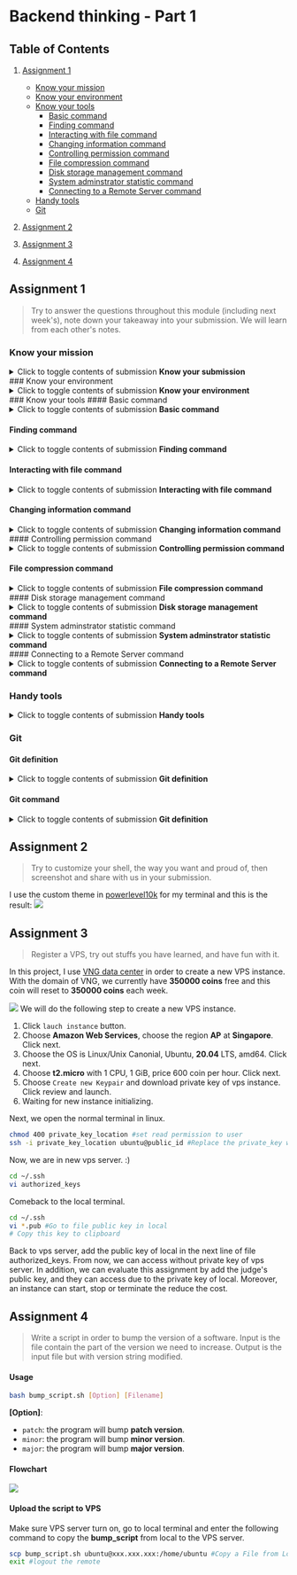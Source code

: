# Backend thinking - Part 1 
## Table of Contents
1. [Assignment 1](#assignment-1)
    - [Know your mission](#know-your-mission)
    - [Know your environment](#know-your-environment)
    - [Know your tools](#know-your-tools)
        - [Basic command](#basic-command)
        - [Finding command](#finding-command)
        - [Interacting with file command](#interacting-with-file-command)
        - [Changing information command](#changing-information-command)
        - [Controlling permission command](#controlling-permission-command)
        - [File compression command](#file-compression-command)
        - [Disk storage management command](#disk-storage-management-command)
        - [System adminstrator statistic command](#system-adminstrator-statistic-command)
        - [Connecting to a Remote Server command](#connecting-to-a-remote-server-command)
    - [Handy tools](#handy-tools)
    - [Git](#git)

2. [Assignment 2](#assignment-2)
3. [Assignment 3](#assignment-3)
4. [Assignment 4](#assignment-4)
## Assignment 1
> Try to answer the questions throughout this module (including next week's), note down your takeaway into your submission. We will learn from each other's notes.


### Know your mission
<details>
<summary>Click to toggle contents of submission <b>Know your submission</b></summary>


#### What is backend programming?
Coding behind the front-end, deal and solve the complex algorithm and operation behind such as interact with Database, concern about the performance, delay,... At all, Backend Programming makes the Front-end task more easier.
#### What are the differences backend and frontend programming?
Front end development is programming which focuses on the visual elements (UI) of a website or app that a user will interact with (the client side) and optimize the user expirence (UX). Meanwhile, back end development focuses on the side of a website users can't see (the server side).
#### What do you need to be a backend engineer?
A backend engineer is responsible for designing, building, and maintaining the server-side of web applications. So we need to know the basic things such as Coding (Object-oriented, Functional programming), Back-end programming language (PHP, Python, Java,..), write documentation, testing, problem-solving, design system and know about front-end.

#### Can we deliver our products without a backend?
Yes. But it just work on the small-scale project, handle with small transaction per second, task may load too slow and not restricted in some feature.

#### What is backendless? 
Backendless is an application development platform which has been designed to serve individual developers as well as software agencies. This can provide end to end solutions which are designed for mobile or web development. Some key feature that Backendless app support including Database (Sql, Nosql,...), Cloud Code, Caching, Geolocation, Codeless, Security, Real-time data,...
</details>
<!-- Know your environment -->
### Know your environment
<details>
<summary>Click to toggle contents of submission <b>Know your environment</b></summary>

#### Linux vs Unix? Is Linux a Unix?
Key difference between **Linux** and **Unix**:
+ About source code, **Linux** source code is avaiable to general *public* whereas **Unix** soruce code is *proprietary*.
+ About the first release, **Linux** is an operating system built by Linus Torvalds at the University of Helsinki in 1991 while **UNIX OS** was created in the late 1960s at AT&T Bell Labs. 
+ About the default shell, **Linux** shell is *BASH* while **UNIX** shell is *Bourne Shell*.
+ About the version, **Linux** have some crucial versions including Redhat, **Ubuntu**, OpenSuse,... while that of **Unix** are HP-UX, AIS, BSD,...
+ About the security, **Linux** threat detection and solution are very fast while **Unix** users require longer wait times to get the proper bug fixing patch.

Linux is a **clone** of Unix or we can say Linux is actually a UNIX variant based somewhat on Minix, which is a UNIX variant. So **Linux is a Unix**.
#### Is Ubuntu a Linux? How about CentOS? What are Linux distros?
As we mention before, `Ubuntu` is a Linux distribution based on **Debian** and composed mostly of free and open-source software. **So Ubuntu is a Linux**.

`CentOS`, from Community Enterprise Operating System also known as CentOS Linux is a **Linux distribution** that provides a free and open-source community-supported computing platform, functionally compatible with its upstream source and **Red Hat Enterprise Linux** (RHEL). So, CentOS is a version of Linux, **CentOS is a Linux**.

`Linux Distro` stands for **Linux distribution**. It is an OS made from a software collection that includes the **Linux Kernel** and often package management system. Due to Linux kernel is open-source, this allows developers can reuse and choose some feature and develop new Linux Distro. Thus, there are many Linux Distro created base on inheriting some other Linux Distro with new feature and new name. Linux users usually obtain their operating system by downloading one of the *Linux distributions*. Some popular Linux distro such as Red Hat Enterprise Linux (RHEL), CentOS, Debian, Ubuntu, Fedora, Arch,...

#### Is macOS a Linux distro?
No. `MacOS` is a somewhat distant derivative of BSD, a version of Unix developed at UC Berkeley. MacOS is officially still considered a version of Unix (unlike Linux, which is merely Unix-like), though home users rarely encounter it in that capacity. About **Linux**, it's not a OS at all, it's a **kernel** - the part of an OS that handles directly controlling the hardware in response to requests by the applications, or other parts of the OS. In conclusion, *MacOS* doesn't contain the *Linux kernel*, so **it isn't a Linux Distro**.

#### What is Linux file system? Everything is a file? What is file descriptor?
#### 1. Linux file system
A `Linux file system` is a structured collection of files on a disk drive or a partition. A partition is a segment of memory and contains some specific data. In our machine, there can be various partitions of the memory. Generally, every partition contains a file system.

The Linux file system contains the following sections:
+ The root directory (/)
+ A specific data storage format (EXT3, EXT4, BTRFS, XFS and so on)
+ A partition or logical volume having a particular file system.

About the functionality, `Linux file system`, is generally a built-in layer of a Linux operating system, used to handle the data management of the storage. It helps to arrange the file on the disk storage. It manages the file name, file size, creation date, and much more information about a file.

About the feature, `file system` creates a **tree structure**. All the files are arranged as a tree and its branches. The topmost directory called the root (/) directory. All other directories in Linux can be accessed from the root directory.
![](images/file_sys.png)  

About the type, initially, when we install the Linux OS, Linux offers many file systems such as **Ext, Ext2, Ext3, Ext4, JFS, ReiserFS, XFS, btrfs, and swap**.
![](images/type.png)  

#### 2. Everything is a file
<!-- "On a UNIX system, everything is a file; if something is not a file, it is a process." -->
**“In Linux, everything is a File”**
This statement is true because there are special files that are more than just files (named pipes and sockets, for instance), but to keep things simple, saying that everything is a file is an acceptable generalization. A Linux system, just like UNIX, makes no difference between a file and a directory, since a directory is just a file containing names of other files. Programs, services, texts, images, and so forth, are all files. Input and output devices, and generally all devices, are considered to be files, according to the system.
![](images/file.png)  

#### 3. File descriptor
In Unix and Unix-like computer operator system, a `File descriptors` (File handles) is a unique identifier for a file or other input/output resource such as pipe or netwoek socket. **File descriptors** typically have non-negative integer values (eg: 0,1, 345,...), with negative values being reserved to indicate "no value" or error conditions. File descriptor describes a resoruces data and how to access it.

When we open a file, OS will create a identifier for that file and store data in file. So if we open 100 files in OS, we have 100 identifier in **global file table**. This id is non-negeative integer called **File descriptor**.

Each unix process should have 3 standard POSIX file descriptors, corresponding to the three standard streams:
![](images/des.png)  

#### How does Linux file permission work?
**Ownership and Permissions**: To protect and secure files and directory in Linux we use permissions to control what a user can do with a file or directory. Linux uses **three** types of permissions:  `Read`(r), `Write`(w) and `Execute`(x)

**3 classes of user:** 
+ **User:** These type of file permission affect the owner of the file.
+ **Group:** These type of file permission affect the group which owns the file. Instead of the group permissions, the user permissions will apply if the owner user is in this group.
+ **Other:** These type of file permission affect all other users on the system.

Note: To view the permissions we use:  
```bash
ls -l
```
![](images/ls-l.png)  
The permission includes 10 fields:
+ The first one indicates a file if `-`, a directory if `d`, a link if `l`
+ 3 group of 3 symbols if the group of permission for 3 type of class: owner, group and other. With 3 symbols for 3 type of permission: read, write and execute.

Apart from it, we have some command to change the permission such as `chmod`, `chgrp`, `chown`,...
#### Blocking vs Non-blocking I/O?
Blocking and Non-blocking in programming describe a way how to run a program. With Blocking, this means second instruction should be run after the first instruction (run sequential). When the first complete then the second can run. The problems happend when the first operation needs to much time for processing maybe IO (Input/Output) or Network, this will be a obstacle called blocker for the next operator. Otherwise, in Non-block model, the late instruction can be run before the early instruction. This will not sequential and not synchronous and will not depend on the result of the earlier operator.

![](images/block.png)  
As we can see in the image above, dataSync2.get() and dataSync3.get() can run independently without any result from data1. In blocking model, we need to run sequentially instruction by instruction to the end and waste too much time and not optimize. In the non-blocking model, we can take full advantages about the independent data to make it Asynchronous.
#### Process vs Thread?
![](images/prothread.png)  
#### 1. Process
Processes are basically the programs that are dispatched from the ready state and are scheduled in the CPU for execution. PCB(Process Control Block) holds the concept of process. A process can create other processes which are known as Child Processes. The process takes more time to terminate and it is isolated means it does not share the memory with any other process. 
The process can have the following **states**: New, Ready, Running, Waiting, Terminated. 
![](images/process.png)  
#### 2. Thread
Thread is the segment of a process means a process can have multiple threads and these multiple threads are contained within a process. A thread has three **states**: Running, Ready, and Blocked. The thread takes *less time* to terminate as compared to the process but unlike the process, threads *do not isolate*. 
![](images/thread.png)  
#### Multi-threading
In computer architecture, `multithreading` is the ability of a central processing unit (CPU) (or a single core in a multi-core processor) to provide multiple threads of execution concurrently, supported by the operating system. This approach differs from multiprocessing. In a multithreaded application, the threads **share the resources** of a single or multiple cores, which include the computing units, the CPU caches, and the translation lookaside buffer (TLB).
![](images/multi.png)  
#### 1. Advantages
If a thread gets a lot of **cache misses**, the other threads can continue taking advantage of the unused computing resources, which may lead to faster overall execution, as these resources would have been idle if only a single thread were executed. Also, if a thread cannot use all the computing resources of the CPU (because instructions depend on each other's result), running another thread may prevent those resources from becoming idle.
#### 2. Disadvantages
Multiple threads can interfere with each other when sharing hardware resources such as caches or translation lookaside buffers (TLBs). As a result, execution times of a single thread are not improved and can be degraded, even when only one thread is executing, due to lower frequencies or additional pipeline stages that are necessary to accommodate thread-switching hardware.
#### Parallel vs Concurent vs Asynchronous
**Concurrency** is when the execution of multiple tasks is interleaved, instead of each task being executed sequentially one after another. This means in a interval, with a thread we can do multiple task by do task 1 a little bit then context switch to task 2 and do little bit and switch to task 1, so on. 
![](images/con_par.png)  
**Parallelism** is when these tasks are actually being executed in parallel in many core.
![](images/parallel.png)  
**Asynchronous** methods is used to present the impression of concurrent or parallel tasking but effectively an asynchronous method call is normally used for a process that needs to do work away from the current application and we don't want to wait and block our application awaiting the response.
![](images/as.png)
In the image above, we can see that, in Synchronous model, we need to resonpse the first request before receive new request. This is waste time and not optimal. While the Asynchronous model, can receive Request 1 and Request 2 after return the respones due to the independent of data between Resquest 2 and Respone 1. 
#### Race condition, deadlock
#### 1. Race condition
`Race Condition` occurs when two threads hold locks on different resources, each waiting indefinitely for the other to release its lock.
![](images/race.png)  
For example, the person A and B want to add 1\$ to the same account in the bank which is now have 17\$. To complete this task, at first, the person need to read the current value in the bank and increse it to 1 and write to current value. With this process, the expect value is 19\$ = 17\$ + 1\$ + 1\$. But now the person A and B do this task at the same time, B read the value that not update from A yet and B and A write on current value just 18\$. Then we lost 1\$ and this will extremely dangerous in the real-life cases.

#### 2. Deadlock
When two processes are waiting for each other directly or indirectly, it is called `deadlock`. This usually occurs when two processes are waiting for shared resources acquired by others. For example, If thread T1 acquired resource R1 and it also needs resource R2 for it to accomplish its task. But the resource R2 is acquired by thread T2 which is waiting for resource R1(which is acquired by T1).. Neither of them will be able to accomplish its task, as they keep waiting for the other resources they need.
![](images/dead.png)  
#### Context switching
In computing, a `context switch` is the process of storing the state of a process or thread, so that it can be restored and resume execution at a later point. This allows multiple processes to share a single central processing unit (CPU), and is an essential feature of a multitasking operating system.

There are three potential triggers for a context switch:
+ Multitasking
+ Interrupt handling
+ User and kernel mode switching

![](images/context.png)  


#### Memory layout: stack, heap
The **memory layout** of a process in Linux can be very complicated if we can present and describe everything in a nutshell like this:
![](images/memory.png)  
We just need fully concentrate to stack and heap segment
+ **stack segment** is the memory area which is used by the process to store the *local* variables of function and other information that is saved every time a function is called. This other information includes the return address ie the address from where the function was called, some information on the callers environment like its machine registers etc are stored on stack.
+ **Heap segment** is the one which is used for *dynamic* memory allocation. This segment is **not limited** to a single process, instead it is *shared* among all the processes running in the system. Any process could dynamically allocate memory from this segment.

**Note:** As the figure above, the stack grows *downwards* while the heap grows *upwards*.

#### The shell
Shell is an interactive user interface with an operating system and can be considered an outer layer of the operating system.
#### 1. Bash vs Zsh vs Terminal vs 
`Bash` is the abbreviation of the **Bourne-again shell**. In 1971, the UNIX operating system was released along with the *Thompson shell*. In 1979, the Thompson shell was modified and released as a *Bourne shell*. Brian Fox released Bash in 1989 for his project that provided improvements from its previous versions. Bash release enhanced its use as a scripting language. 

`Zsh` is called **Z Shell**, which is an extension of Bash that has many new features and themes. Zsh was released in 1990 by Paul Falstad. Zsh has similarities with Korn shell as well. Linux and Mac OS use Bash as their default shell. The default Zsh is different from Bash.

`Terminal` is a program that provides a graphical interface between the **shell** and the **user** (not processing the command like shell). It receives from the shell e.g. the characters "command not found" and figures out how to display them to you - with what font, where on the screen, in what colour, whether there should be a scrollbar. When you press some keys, it figures out whether to send them on to the shell as characters (e.g. **ls -l**), or to interpret them on its own.

#### 2. Login shell vs Interactive shell
`A login shell` is a shell where you login. We can recognize a login shell from a `ps -f` command if it exists.
![](images/login.png)  

`An interactive shell` is one which reads commands from and write result to it's standard-input and output. It is usually a terminal. We can go to this shell by enter `bash` command.
#### 3. Variables
The name of a `variable` can contain only letters (a to z or A to Z), numbers (0 to 9) or the underscore character (_). For example, aBc\_, 12aNc but ^!12 is not a variable's name since invalid characters. By convention, Unix shell variables will have their names in **`UPPERCASE`**.
**Some operations**
1. Defining variables
```bash
variable_name=variable_value
# Example:
NAME="Zara Ali"
# Set NAME assign the value "Zara Ali"
```
2. Accessing values
```bash
echo $variable_name # Add prefix its name with the dollar sign
# Example:
echo $NAME
# Print value "Zara Ali"
```
3. Read-only Variables
```bash
readonly variable_name
# Example
NAME="Zara Ali"
readonly NAME
NAME="Qadiri" # Cannot update b/c this variable is read only.
```

4. Unsetting Variables
```bash
unset variable_name
# Example:
echo $NAME # "Zara Ali"
unset NAME
echo $NAME # 
# Print nothing due to $NAME is unset now.
```
</details>
<!-- Know your tools -->
### Know your tools
#### Basic command
<details> 
<summary>Click to toggle contents of submission <b>Basic command</b></summary>

#### 1. echo
This command will display a line of text. 
**Syntax:**
```bash
echo [option] [string]
```
**Example:** 
```bash
echo "Hello Word" # Print Hello World
echo Hello World # Print Hello World
```
**Option**
1. `-e`: Enables the interpretation of backslash escapes (such as \b, \n,..)
```bash
echo "Hello \b Word \t 1234 \n Quach Minh Tuan" 
# Hello Word 	 1234 
#  Quach Minh Tuan
```
2. `echo *`: will print all files, same with `ls` command
3. `-n`: will print trailing newline
```bash
echo -n "Hello Word"  # Print Hello World without newline
```
#### 2. cat
`cat` is the acronym of **concatenate**. It will read data from the file and gives their content as output. It frequently uses for view file    
This command will display a line of text. 
**Syntax:**
```bash
cat [filename]
```
**Option:**
1. View multiple files 
```bash
cat [filename1] [filename2] # It will show the content of file1 and file2
```
2. View files preceding with line numbers
```bash
cat -n [filename]
# 1 This is QMT
# 2 Hello World
```
3. Create a file and edit in it
```bash
cat > newfile
```
4. Copy the contents of one file to another file.
```bash
cat [start-file] > [destination-file]
```
5. Append the contents of start-file to **the end** of destination-file
```bash
cat [start-file] >> [destination-file]
```
6. Suppress repeated empty lines
```bash
cat -s [filename]
# If the file is:
# asdfasdf





# asdf
# Output: 
# asdfasdf

# asdf
```
#### 3. ls
`ls` command uses for list the directory contents.
**Syntax**
```bash
ls [option] [file]
```
**Option**
1. List the hidden files with `ls -a` command.
2. List file in long format with `ls -l`
+ content permissions
+ number of links to the content
+ owner of the content
+ group owner of the content
+ size of the content in bytes
+ last modified date / time of the content
+ file or directory name

3. We can combine 2 options above by using `ls -la` command.
#### 4. cd 
Using `cd` command for changing the *current working directory* in linux or other Unix-like OS. 
**Syntax**
```bash
cd [Option] directory
```
**Example**
```bash
cd Hello World
# Go to the Hello World directory
```
#### 5. pwd
The command `pwd` (stand for **print working directory**) prints the *current working directory* path starting from root (/). This is useful when we get stuck in the Linux file system structure maze.
**Syntax**
```bash
pwd [Option]
```
**Example**
```bash
pwd
# Print /home/lap15383
# The current working directory is /home/lap15383
```
</details>

#### Finding command
<details>
<summary>Click to toggle contents of submission <b>Finding command</b></summary>



#### 1. which
`which` command can find the full path of the **command**, executables.
**Syntax**
```bash
which [option] [command1] [command2] [...]
```
**Example**
```bash
which python abc java
# /home/lap15383/anaconda3/bin/python
# abc not found
# /usr/bin/java
# Explain: the python and java command full link path is existed and is shown on the terminal while abc command is not found
```
**Option**
Option `-a` can print all matching pathnames of each argument.
```bash
which -a touch
# /usr/bin/touch
# /bin/touch
# Explain: this will show 2 full path of touch command. This case happens when 2 versions of the same command installed in different locations or totally different commands using the same name.
```
#### 2. whereis
`whereis` command uses for searching the *binary, source and manual files* for the command specified as an argument. By default, it searches for the command's files in the *hard-coded paths* and directories listed in the *environment variables*. 
**Syntax**
```bash
whereis [option] [filename1] [filename2] [...]
```
**Example**
```bash
whereis bash
# bash: /usr/bin/bash /etc/bash.bashrc /usr/share/man/man1/bash.1.gz
# Explain: 'bash' is the command for which you want to get information, '/bin/bash' and '/etc/bash.bashrc' is the path to the binary file, there is no source file, and '/usr/share/man/man1/bash.1.gz' is the man page. To be more clearly, let's go the option.
```
**Option**
Option `-b`, `-s`, `-m` corresponding search only for the *binary, source and manual files* for the command specified as an argument.
```bash
whereis -b bash
# bash: /usr/bin/bash /etc/bash.bashrc
whereis -s bash
# bash: 
whereis -m bash
# bash: /usr/share/man/man1/bash.1.gz
```
#### 3. locate
The `locate` command finds files in Linux using the file name. `locate` is used for obtaining instantaneous results, and it is an essential utility when speed is a priority. But this command is not already installed in Ubuntu so we need to install manually.
**Installation**
```bash
sudo apt update
sudo apt install mlocate
```
**Syntax**
```bash
locate [options] [pattern]
```
**Example**
```bash
locate bump_script.sh
# /home/lap15383/Backend_1/bump_script.sh
# All locations that filename is 'bump_script.sh' include /home/lap15383/Backend_1/bump_script.sh.
```
#### 4. find
`find` command in UNIX use for finding file and directories and perrform subsequent operations on them.
**Syntax**
```bash
find [options] [path...] [expression]
```
+ The `options` attribute controls the treatment of the symbolic links, debugging options, and optimization method.
+ The `path..`. attribute defines the starting directory or directories where find will search the files.
+ The `expression` attribute is made up of options, search patterns, and actions separated by operators.

**Examples**
1. Find file by names
```bash
find . -name bump_script.sh
# Search for files by name in current working directory
```
2. Find file by extension
```bash
find . -name *.md
# Search for files by extension (ending regex '.md') in current working directory
```
</details>

#### Interacting with file command
<details> 
<summary>Click to toggle contents of submission <b>Interacting with file command</b></summary>

<!-- Interact with file: Create + Move + Copy -->
#### 1. mkdir
`mkdir` command in Linux/Unix allows users to create new directory. It stands for *make directory*
**Syntax**
```bash
mkdir [option] dir_name
```
**Options**
1. Create multiple directories at the same time.
```bash
mkdir {dir1,dir2,dir3} #No space inside the curly brackets
```
2. Make parent directories by using options `-p`. Sometimes, we want to create a structure with multiple *subdirectories* such as we not only want to create a folder name *a*, but also a structure, *a/b/c*
```bash
mkdir -p a/b/c
```
We can check it by using `tree` command.
3. Set permission when making a directory. By default, mkdir just give *rwx* permissions for the current user only for reading, writing, executing. Now we can control it by using `-m` options adding with permissions we want.
```bash
mkdir -m777 abc
# All users (current user, group users, other users) can access with read, write, execute permissions.
```
#### 2. cp
`cp` stands for *copy*. This command is used to copy files or group of file or directory. `cp` command require at least 2 filenames in its arguments.
**Syntax**
1. Copy two file names
If the command contains two file names, then it copy the contents of *1st file* to the *2nd file*. If the *2nd file* doesn’t exist, then first it *creates* one and content is *copied* to it. But if it existed then it is simply *overwritten* without any warning.
```bash
cp src_file dest_file
```
2. Copy multiple files into a directory
This command copies each source file to the destination directory with the same name, created if not existed but if already existed then it will be overwritten.
```bash
cp src_file1 src_file2 src_file3 Dest_directory
# The result after this command, we will create a new Dest_dir if not exist and copy or create new file or overwrite src_file1, src_file2, src_file3 in Dest_dir.
```
3. Copy directory to directory using options `-R`
```bash
cp -R Src_directory Dest_directory
```
#### 3. mv
`mv` stands for *move*. `mv` command is used to move one or more files or directories from one place to another in a file system.
**Syntax**
```bash
mv [option] source destination
```
If the destination file doesn’t exist, it will be created. In the above command mv simply replaces the source filename in the directory with the destination filename(new name). If the destination file exist, then it will be overwrite and the source file will be deleted. By default, mv doesn’t prompt for overwriting the existing file.
**Example**
```bash
cat a.txt
# India

cat b.txt
# geeksforgeeks

mv a.txt b.txt

cat b.txt
# India

# Explain: Now the file a.txt will lost and replace by b.txt. But b.txt is already existed so it overwrites.
```
#### 4. touch
The `touch` command is a standard command used in UNIX/Linux operating system which is used to create, change and modify timestamps of a file. It similars to `cat` command but it will create file with content while `touch` command create file without any content (empty)
**Syntax**
```bash
touch filename1 filename2 filename3 ...
# Result: Create empty file with filename: filename1, filename2, filename3.
```
**Options**
`-a` is used to change or update the last access or modification times of a file.
```bash
touch -a filename
```
#### 5. rm
`rm` stands for remove here. `rm` command is used to remove objects such as files, directories, symbolic links and so on from the file system. *By default, it does not remove directories.*
**Syntax**
```bash
rm [OPTION] FILE
```
**Options**
1. `-r` (Recursion Deletion) is used to delete directory. It performs a tree-walk and will delete all the files and sub-directories recursively of the parent directory.
```bash
rm -r DIR_NAME
```
2. `-f` (Force Deletion): rm prompts for confirmation removal if a file is write protected.
```bash
rm -f FILE
```


<!-- Create SymLinks  -->
#### 6. ln
`ln` is a command-line utility for creating links between files. By default, the ln command creates hard links. To create a symbolic link, use the -s (--symbolic) option.
```bash
ln -s [OPTIONS] FILE LINK
```
+ If both the *FILE* and *LINK* are given, `ln` will create a link from the file specified as the first argument (FILE) to the file specified as the second argument (LINK).
+ If only **one** file is given as an argument or the second argument is a dot (.), ln will create a link to that file in the **current working directory** . The name of the symlink will be the same as the name of the file it points to.
**Usage**
1. Creating Symlink To a File
```bash
ln -s source_file symbolic_link
# Example
ln -s my_file.txt my_link.txt
# Create a link my_link.txt points to my_file.txt
```
To verify that the symlink was successfully created, use the `ls -l` command:
```bash
ls -l my_link.txt
```
2. Creating Symlinks To a Directory
```bash
ln -s source_dir symbolic_dir
# Example
ln -s dir_a dir_b
# Create a link dir_b points to dir_a
```
3. Overwriting Symlinks by using `-f` (--force) option.
```bash
ln -sf my_file.txt my_link.txt
```
4. Remove a symlink
```bash
unlink symlink_to_remove
```
</details>

<!-- Changing information command    -->
#### Changing information command
<details> 
<summary>Click to toggle contents of submission <b>Changing information command</b></summary>

#### 1. chsh
`chsh` command in Linux is used to change the user’s login shell(currently login shell). The superuser can change the login shell for the existing accounts. 
**Syntax**
```bash
chsh [OPTIONS] [LOGIN]
```
**Usage**
1. Show the list of all shell
All the shell is presented in the /etc/shells file.
```bash
cat /etc/shells
```
![](images/shells.png)  
2. Show current SHELL name
```bash
echo $SHELL
```
![](images/curr_shell.png)  
3. New login shell for the user account
```bash
chsh -s [SHELL_NAME]
```
#### 2. chfn
`chfn` command in Linux allows you to change a user’s name and other details easily. `chfn` stands for **Change finger**.
**Syntax**
```bash
chfn [option] [login]
```
*Note:* Use `sudo` for adminstrator permission
**Options**
1. By default, we use `chfn` without any option, the system will ask from the user itself to change some basic attributes.
![](images/chfn.png)  
2. `-f` (fullname): For changing fullname on the account
```bash
sudo chfn -f [Name] [Login_name]
```
3. `-w` (work_phone): For changing the work phone number
```bash
sudo chfn -w [Phone]
```
4. `-r` (room_no): For changing the room number on the account
```bash
sudo chfn -r [Room_no]
```
5. `-h` (home_ph): change the home phone number on the account
```bash
sudo chfn -h [Phone]
```
</details>
<!-- Control Permission -->
#### Controlling permission command
<details> 
<summary>Click to toggle contents of submission <b>Controlling permission command</b></summary>

#### 3. chmod
In Unix-like operating systems, the `chmod` command is used to change the access mode of a file.

**Ownership and Permissions**: To protect and secure files and directory in Linux we use permissions to control what a user can do with a file or directory. Linux uses **three** types of permissions:  `Read`, `Write` and `Execute`

**3 classes of user:** 
+ **User:** These type of file permission affect the owner of the file.
+ **Group:** These type of file permission affect the group which owns the file. Instead of the group permissions, the user permissions will apply if the owner user is in this group.
+ **Other:** These type of file permission affect all other users on the system.

Note: To view the permissions we use:  
```bash
ls -l
```
![](images/ls-l.png)  
The permission includes 10 fields:
+ The first one indicates a file if `-`, a directory if `d`, a link if `l`
+ 3 group of 3 symbols if the group of permission for 3 type of class: owner, group and other. With 3 symbols for 3 type of permission: read, write and execute.
**Syntax**
```bash
chmod [reference][operator][mode] file... 
```
We have some references for classes whom to give permission:
+ `u`: owner
+ `g`: group
+ `o`: other
+ `a`: all
Now, we have some operators is used to specify how the modes of a file should be adjusted.
+ `+`: Add specified modes to specified classes
+ `-`: Remove specified modes to specified classes
+ `=`: The exact modes for specified classes 
**Note:** Don't put the blank space(s) around operator.
Finally, there are 3 specified modes including:
+ `r`: Permission to read the file
+ `w`: Permission to write (delete) the file
+ `x`: Permission to execute (search) the file   
**Example**
1. Owner Permission
```bash
chmod u=r assgn1_client.c
# Grant for owner only permission to read. So we cannot write or execute it.
```
2. Group permission
```bash
chmod g+w filename
# Add permission write for group onto this file
chmod g-wr filename
# Remove permission (write and read) for group onto this file
```
3. All permission
```bash
chmod ugo+rwx foldername 
# Grant read, write, and execute to everyone.
```

**Change Permission in Numeric**
We can convert 9 field of 3 permissions for 3 classes into numeric. It will becomes 3 numbers (0-7) means 3-bit. The first bits for read permission, second for write permission, third for execute permission. And 3 number corressponding for owner, group and other.
```bash
chmod 777 foldername
# 777 = (1-1-1)(1-1-1)(1-1-1) will give read, write, and execute permissions for everyone.
chmod 327 foldername 
# 327 = (0-1-1)(0-1-0)(1-1-1) will give write and execute (3) permission for the user, w (2) for the group, and read, write, and execute for the users.
```
#### 4. chown
You can set the owner by using “chown” command.
**Syntax**
```bash
chown [OPTION]… [OWNER][:[GROUP]] FILE…
```
**Usage**
1. Change owner of a file
```bash
chown owner_name file_name
# Example
chown master file1.txt
# If master is another user in the system, change owner of file1.txt to master.
```
Moreover, if we are user named *user1* and you want to change ownership to *root* (where your current directory is user1). use `sudo` before syntax.  
```bash
sudo chown root file1.txt
```
2. `-c` option for reporting when a file change is made. `-v` for verbose information for every file processed.

3. Change group ownership
```bash
chown :group1 file1.txt
# Change group ownership of file1.txt to group1
```

4. Change owner as well as group ownership 
```bash
chown master:group1 file1.txt
# Change owner to master and group ownership to group1
```
#### 5. chgrp
All files in Linux belong to an owner and a group. `chgrp` command in Linux is used to change the **group ownership** of a file or directory.
At first, we need to have *administrator permission* to add or delete groups. We can Login as root for this purpose or using `sudo`. In order to add a new group we can use this command:
```bash
sudo addgroup [group_name]
```
**Usage**
1. Change group ownership of a file
```bash
sudo chgrp [file_name] [group_name]
```
2. Change group ownership of a folder
```bash
sudo chgrp [folder_name] [group_name]
```
3. Change group ownership of a folder and all its contents.
```bash
sudo chgrp -R [folder_name] [group_name]
```
</details>

#### File compression command
<details> 
<summary>Click to toggle contents of submission <b>File compression command</b></summary>
<!-- File compression -->

#### 1. tar
The `tar` command is used to compress a group of files into an archive. The command is also used to extract, maintain, or modify tar archives.
**Syntax**
```bash
tar [options] [archive-file] [file or directory to be archived]
```
**Options**
1. Extract an archive
```bash
tar xfv archive.tar
# Extract archive.tar to get whole file that stored. x = extract, f = file, v = verbose
```

2. Create a archive with files and folders
```bash
# Syntax
tar cvf ar.tar file1 file2 ...
```
```bash
tar cvf file.tar *.cpp
# Create a tar file called file.tar which is the Archive of all .cpp file in current directory.
```

3. Show all file of an archive
```bash
tar tvf archive.tar
# show all the file inside archive.tar
```

4. Compression and extraction with **gzip file** by using `-z` option.
```bash
tar cvzf file.tar.gz *.c  
# Compress all file .c into gzip
tar xvzf file.tar.gz
# Extract gzip file
```

#### 2. gzip
`gzip` command compresses files. Each single file is compressed into a single file. If given a file as an argument, gzip compresses the file, adds a **“.gz” suffix**, and *deletes* the original file. With *no arguments*, gzip compresses the standard input and writes the compressed file to standard output.
**Syntax**
```bash
gzip [Options] [filenames]
```
**Example**
```bash
gzip a.txt gzip [Options] [filenames]
# Create compressed file of a.txt, called a.txt.gz and delete original file a.txt 
```
**Options**
1. `-f` option is used to force the operation occurs. Some cases will not working when exist the file.gz that we want to compress.
```bash
gzip -f file.txt
# If file.txt.gz have already existed, the normal command cannot run but with -f option can force this operation.
```
2. `-r` option can compress every file in a folder and its subfolders. This option doesn’t create one file called foldername.gz. Instead, it traverses the directory structure and compresses each file in that folder structure.
```bash
gzip -r folder
# Result: inside the folder and subfolder, each file in it convert into gzip compression.
```
</details>
#### Disk storage management command
<details> 
<summary>Click to toggle contents of submission <b>Disk storage management command</b></summary>

<!-- Disk storage management -->
#### 1. df 
The `df` command (short for disk free), is used to display information related to **file systems** about total space and available space.
![](images/df.png)  
**Syntax**
```bash
df [option] [file]...
```
**Example**
```bash
df
# If no file name is given, it displays the space available on all currently mounted file systems.
```
**Option**
1. `-a` option: Display all the file system
2. `-h` option: Display size in power of 1024
3. `--total` option: Display complete grand total
#### 2. du 
The `du` command (short for disk usage) is used to estimate file space usage. The `du` command can be used to track the files and directories which are consuming excessive amount of space on hard disk drive.
**Syntax**
```bash
du [option] [file]
```
**Example**
```bash
du .
# Track the amount of space consuming in current woking directory 
```
![](images/du.png) 
**Options**
1. `-h` option: Print **sizes** in human readable format (K, M, G)
2. `-c` option: Print total size
3. `-a` option: Print all files including directories.

</details>
<!-- System Adminstrator Statistic -->
#### System adminstrator statistic command
<details> 
<summary>Click to toggle contents of submission <b>System adminstrator statistic command</b></summary>

#### 3. htop 
htop is a system monitoring utility that runs on the terminal. It is similar to another commonly used utility called top. But htop is much easier to use. htop program’s user interface is ncurses based and the information representation is really clean and nice
**Installation**
```bash
sudo apt update
sudo apt upgrade
sudo apt install htop
```
**Syntax**
```bash
htop [options]
```
![](images/htop.png)  
As we can see some basic information in beautiful UI monitor. For example, how much main memory or RAM is available and how much is used,  uptime of our computer, how much of the CPU is used and some button for searching, quiting,...
#### 4. netstat
`Netstat` is a command-line tool used by *system administrators* to evaluate *network configuration* and activity. The term Netstat is results from **network** and **statistics**. It shows *open ports* on the host device and their corresponding addresses, the routing table, and masquerade connections.
**Installation**
```bash
sudo apt update
sudo apt upgrade
sudo apt install net-tools
```
**Syntax**
```bash
netstat [options]
```
**Options**
1. Listing all the LISTENING PORT of TCP and UDP connections using `-a` option.
2. `-at` option: Listing only TCP port connections.
3. `-au` option: Listing only UDP port connections.
4. `-l` option: Listing all active listening ports connections.
5. `-lt`, `-lu` options corresponding listing all active listening TCP and UDP port.
#### 5. lsof
`lsof` command stands for List Of Open File. This command provides a list of files that are opened. Basically, it gives the information to find out the files which are opened by which process. With one go it lists out all open files in output console. It cannot only list common regular files but it can list a directory, a block special file, a shared library, a character special file, a regular pipe, a named pipe, an internet socket, a UNIX domain socket, and many others. it can be combined with grep command can be used to do advanced searching and listing. 
**Syntax**
```bash
lsof [options] [username]
# List all the files that ore opened by any process in the system
```
</details>
<!-- System Adminstrator Statistic -->
#### Connecting to a Remote Server command
<details> 
<summary>Click to toggle contents of submission <b>Connecting to a Remote Server command</b></summary>
<!-- Connect to a Remote Server -->

#### 6. ssh
The `ssh` command provides a secure encrypted connection between two hosts over an insecure network. This connection can also be used for terminal access, file transfers, and for tunneling other applications.
**Usage**
1. Connect to remote server from Linux client
```bash
ssh sample.ssh.com
```
We can use `-i` option if we need to access the server with private key.
```bash
ssh -i [location_of_private_key] sample.ssh.com
```
2. Execute remote commands on the server
```bash
ssh hostname command
# ssh sample.ssh.com  ls /tmp/doc
# Run command `ls /tmp/doc` on `sample.ssh.com` server 
```
3. Specify a different user name
It is also possible to use a different username at the remote machine by entering the command as:
```bash
ssh alternative-username@sample.ssh.com
# or
ssh -l alternative-username sample.ssh.com
```
#### 7. scp
`SCP` (Secure Copy Protocol) is a network protocol used to securely copy files/folders between Linux (Unix) systems on a network. To transmit, use the **scp command** line utility, a safer variant of the cp (copy) command.
**Syntax**
```bash
scp [option] [user_name@source_host:path/to/source/file] [user_name@target_host:target/path] 
```
If Path in local just write the location as normal. If path in remote server, we need to write with format [username]@[Ip_address]:[server_path]
**Examples**
1. Copy a file from local to remote
```bash
scp Desktop/sample_example.txt root@136.183.142.28:/home/remote_dir
# Copy the file at location 'Desktop/sample_example.txt' in local to remote server with username 'root', IP address '136.183.142.28' and location '/home/remote_dir'
```
We can do the same with copy file from remote to remote, remote to local
2. Copy **multiple** files from local to remote
```bash
scp Desktop/example1.txt Desktop/example2.txt Desktop/example3.txt root@136.183.142.28:/home/remote_dir
```
3. Copy a Folder from Local Host to Remote Server Recursively
```bash
scp -r example root@147.182.143.27:/home/remote_dir
# Copy folder example to location in remote server
```
4. Copy a File with SCP Using a **Specific Port**
At default, SCP uses port **22**. However, if a remote system is configured to listen to SSH requests on a different port, use the `–P` option to specify the port.
```bash
scp -P 2222  Desktop/sample_example.txt root@147.182.143.27:/home/remote_dir
# Copy file using port 2222
```
</details>

### Handy tools
<details> 
<summary>Click to toggle contents of submission <b>Handy tools</b></summary>

#### 1. man
`man` command is used to display the user manual of any command that we can run on the terminal. It provides the detailed views about **NAME, SYNOPSIS,DESCRIPTION, OPTIONS, EXIT STATUS, RETURN VALUES, ERRORS, FILES, VERSIONS, EXAMPLES, AUTHORS and SEE ALSO.**
**Syntax**
```bash
man [options] [command_name]
```
**Example**
```bash
man ls
# Print the information about ls command.
```
![](images/man.png)  
#### 2. awk
`awk` is a scripting language used for manipulating data and generating reports. The awk command programming language requires no compiling and allows the user to use variables, numeric functions, string functions, and logical operators. Awk is abbreviated from the names of the developers – Aho, Weinberger, and Kernighan. **awk command** can define text patterns that are to be searched for in each line of a document and the action that is to be taken when a match is found within a line. Thus, Awk is mostly used for **pattern scanning and processing**.
**Syntax**
```bash
awk [options] '/pattern/ {action}' input-file > output-file
```
**Usage**
1. Print whole code of file (Default behavior)
```bash
awk '{print}' bump_script.sh
# Same as: cat bump_script.sh
```
2. Print the lines which match the given pattern. 
```bash
awk '/if/ {print}' bump_script.sh
# Print lines that contains 'if' pattern
```
3. Splitting a Line Into Fields
For each line, the **awk command** splits the record delimited by whitespace character by default and stores it in the \$n variables. If the line has 4 words, it will be stored in \$1, \$2, \$3 and \$4 respectively. Also, \$0 represents the whole line.  
```bash
awk '{print $1,$4}' employee.txt
# Print the first and forth words in a line. 
```
4. Display Line number
```bash
awk '{print NR,$0}' employee.txt 
# NR count from 1 the index of line
```

#### 3. grep
The `grep` filter searches a file for a particular pattern of characters, and displays all lines that contain that pattern. The pattern that is searched in the file is referred to as the regular expression.
**Syntax**
```bash
grep [options] pattern [files]
```
**Usage**
1. Case insensitive search 
```bash
grep -i "UNix" abc.txt
# It will find all line match pattern such as 'Unix', 'unix', 'uNIx'
```
2. Count number of match
```bash
grep -c 'unix' abc.txt
```
3. Display file name matches the pattern
```bash
grep -l "unix" *
# or
grep -l 'unix' f1.txt f2.txt ...
```
4. Display only the matched pattern
```bash
grep -o "unix" a.txt
# Use for find all patterns similar with the given reg-ex.
grep -o -E "[0-9]*" a.txt
```

#### 4. man
`man` command in UNIX stands for stream editor and it can perform lots of functions on file like searching, find and replace, insertion or deletion

**Syntax**
```bash
sed OPTIONS... [SCRIPT] [INPUTFILE...] 
```
**Usage**
1. Substitude string
`s`: specifies the substitution operation, `/` are delimeters.
```bash
sed 's/[pattern]/[replacce]/x' [file_name]
# Example
sed 's/unix/linux/' a.txt
# Replace unix into linux in each line. By default, the sed command replaces the first occurrence of the pattern in each line.
sed 's/unix/linux/3' a.txt
# Replace the third occurrence pattern
sed 's/unix/linux/g' a.txt
# Replace all the occurrences
sed 's/unix/linux/3g' a.txt
# Replace third pattern to the end.
```

<!-- Regex -->
#### 5. Regex
`Regular expression` is also called **regex** or **regexp**. It is a very powerful tool in Linux. Regular expression is a pattern for a matching string that follows some pattern. Regex can be used in a variety programs such as grep, sed, bash, vi,... There are some rules about Regex:
+ `.`: replaces any char. E.g: 'a.b' matches with 'axb', 'acb',..
+ `\`: special char. E.g: 'a\(b' matches with 'a(b'
+ `-`: range number or letter. E.g: '[0-9]' matches '1', '5',...
+ `*`: matches zero or more times the preceding character. E.g: '[0-9]*' match '', '1', '1234',...
</details>

### Git
#### Git definition
<details> 
<summary>Click to toggle contents of submission <b>Git definition</b></summary>

#### 1. Change
`Change` is just an adjustment, more update or promote the code, upgrade the status of repository. To capture this snapshot of a state current git, we need to use `git commit`.
#### 2. Commit
`Commits` are the core building block units of a Git project timeline. Commits can be thought of as snapshots or milestones along the timeline of a Git project. Commits are created with the git commit command to capture the state of a project at that point in time.
#### 3. Stage
`Staging` is a step before the commit process in git. That is, a commit in git is performed in two steps: staging and actual commit. As long as a changeset is in the **staging area**, git allows you to edit it as you like (replace staged files with other versions of staged files, remove changes from staging, etc.).
#### 4. Branch 
A `branch` in Git is simply a lightweight movable pointer to one of these commits. The default branch name in Git is master. As you start making commits, you’re given a master branch that points to the last commit you made. Every time you commit, the master branch pointer moves forward automatically. This is the first principle for many feature in git such as create new branch or merge branches.
![](images/branch.png)  
#### 5. Tag
Git has the ability to `tag` specific points in a repository’s history as being important. Typically, people use this functionality to mark release points (v1.0, v2.0 and so on).
Git supports 2 types of tags: **lightweight** and **annotated**.
+ A **lightweight tag** is very much like a branch but doesn’t change after a commit —  it’s just a pointer to a specific commit (fixed).
+ Annotated tags, however, are stored as **full objects** in the Git database. They’re checksummed; contain the tagger name, email, and date; have a tagging message; and can be signed and verified with GNU Privacy Guard (GPG). 

In conclusion, it’s generally recommended that we create **annotated tags** for storing this information while if we want a temporary tag or for some reason don’t want to keep the other information, **lightweight tags** are available too. 
#### 6. Repository
**`Repositories`** in GIT contain a collection of files of various different versions of a Project. These files are imported from the repository into the local server of the user for further updations and modifications in the content of the file. A VCS or the Version Control System is used to create these versions and store them in a specific place termed as a repository. The process of copying the content from an existing Git Repository with the help of various Git Tools is termed as **cloning**. Once the cloning process is done, the user gets the complete repository on his local machine. Git by default assumes the work to be done on the repository is as a user, once the cloning is done.
#### 7. Head
`Head` is the pointer points to `CURRENT COMMIT`. We can use `git checkout` command for changing HEAD revision changes to point tip of new branch. Apart from it, we can use `git reset` to change HEAD point commit we want.
</details>


#### Git command
<details> 
<summary>Click to toggle contents of submission <b>Git definition</b></summary>

#### 1. git pull
`Git pull` command is used to fetch data from **Remote repository** and update **Local repository** to be available with that data. In advance, `git pull` is the combination of `git fetch` and `git merge`.
![](images/fm.png)  
With `git fetch` command, we can check the conflict between the current version of source code on remote repo compare with local repo (but do not change the state of lcoal repo). After solve completely the conflict, this operation will `git merge` the branch on the remote onto the current branch on local and create new commit. HEAD pointer will update to be pointed to that new merge commit.
![](images/before_pull.png)  
![](images/after_pull.png)  
**Usage**
1. Pull from remote server
```bash
git pull <remote>
# Example
git pull origin master
# To sync Remote repo to Local repo, with name of repo is 'origin' and branch's name is 'master' 
```
2. Pull but not create new merged commit with option `-no-commit`
```bash
git pull -no-commit <remote>
```
3. Pull with the same `git rebase` mechanism by using option `-rebase`
```bash
git pull -rebase <remote>
```
4. Pull and display more information about changes and updated files by using option `-verbose`
```bash
git pull -verbose <remote>
```

#### 2. git push  
`git push` command is used to push one or many commits from Local repo to Remote repo. The default source is the current branch that HEAD pointer is pointing. We can choose the specified branch that we want to push if we don't have the connection between source and destination before. Moreover, this command can delete a branch on remote. 
**Options**
1. `--all`: push all branches to server
2. `--tags`: push all tags to server
3. `--delete`: delete a choosen branch we want
4. `-u`: push and create a upstream corresponding with branch on local. This wiil use on the irst time push to remote.
**Usage**
1. For the first time upload
```bash
git push -u origin master
# create upstream between local and remote with name 'origin' and branch 'master'
# From now on, we just use:
git push
```
2. Push all branches
```bash
git push origin --all
```
3. Delete branch
```bash
git push origin --delete beta
# Del branch beta
```
#### 3. git reset
`git reset` is used to reset current HEAD pointer to the specified state.
**Options**
1. `--soft`: Reset the HEAD pointer and delete the forward commit. Any changes in lastest commits will be put into the **staging area**. By this way, we still have a chance to re-commit or change something after next commit.
```bash
git reset --soft HEAD~x
# We can choose x= 1,2,3... This is the number of parent node we want to backward
```
2. `--hard`: Reset and delete the forward commit. This mechanism is the same as `--soft` option, but any changes in lastest commits we delete permanently instead of putting into staging area. Use this option when we don't want to see the commit anymore for some reasons.
```bash
git reset --hard HEAD~2
```
3. `--mixed`: This is the default option. This is similar with `--soft` option, the HEAD pointer will backward some steps and any changes in the latest commit will put in the **Untracked file** (or **working directory**). It's waiting for `git add` command to be put into **Staging area**.
```bash
git reset HEAD~2
# or
git reset --mixed HEAD~2
```
![](images/status.png)  
**Note:** About the `HEAD pointer`
If we don't put any argument into this command. It's default backward 1 step. There are some rule to write HEAD pointer
+ `HEAD` is the current commit we are working
+ `HEAD~1` is the parent commit of HEAD on the **same branch**. To be extended, `HEAD~n` will be the n-step backward of HEAD on the **same branch**.
+ `@` can replace `HEAD`
+ `HEAD^1` is the first parent commit is the **most recent submission** of HEAD (about the time not same branch). The same will the extended `HEAD^n`

#### 4. git rebase
`git rebase` command is used to reapply commits on top of another base tip. This is another way to merge 2 branch instead of using `git merge`
**Example**
![](images/rebase.png)  
As we can see in the image above, we want to merge the branch **feature** and **master**. There are 2 ways to implement it.

+ The first one:
```bash
git checkout master # On branch master
git merge feature
```
In this way, we will create new merge commit and master branch will point to this new commit.
+ The second one:
```bash
git checkout feature # On branch feature
git rebase master
```
In this way, at first, it will find the first ancestor node commit of both branch. After this, the branch feature will cut the segment from this ancestor node to feature branch point to, move it and apply it on the top master branch. Now we have the commit branch line is **straight forward**.


#### 5. Git vs Github vs Gitlab    
+ `Git` is a **version control system**(VCS) that lets you manage and keep track of your source code history.
+ `GitHub` is a cloud-based hosting service that lets you manage **Git repositories**. If you have open-source projects that use Git, then GitHub is designed to help you better manage them. 
+ `GitLab` is a cloud-base hosting service that manage Git repo similar as **Github**. The key differences is Github focus on **speed** first while GitLab concentrates on **reliability**. Apart from it, *GitLab* has **Continuous Integration/Continuous Delivery** (CI/CD) and DevOps workflows build-in whereas *GitHub* need users integrate them yourself by third-party CI program such as Jenkins, CircleCI or TravisCI. 

</details>

<!--  Pile -->

<!--  > = Override -->
<!--  >> = Append -->
<!--  |  = Get output to be input -->

## Assignment 2
> Try to customize your shell, the way you want and proud of, then screenshot and share with us in your submission.

I use the custom theme in [powerlevel10k](https://github.com/romkatv/powerlevel10k) for my terminal and this is the result:
![](images/terminal.png)  


## Assignment 3
> Register a VPS, try out stuffs you have learned, and have fun with it.

In this project, I use [VNG data center](https://ce.engineering.vng.vn/) in order to create a new VPS instance. With the domain of VNG, we currently have **350000 coins** free and this coin will reset to **350000 coins** each week.

![](./images/ce.png)
We will do the following step to create a new VPS instance.
1. Click `lauch instance` button.
2. Choose **Amazon Web Services**, choose the region **AP** at **Singapore**. Click next.
3. Choose the OS is Linux/Unix Canonial, Ubuntu, **20.04** LTS, amd64. Click next.
4. Choose **t2.micro** with 1 CPU, 1 GiB, price 600 coin per hour. Click next.
5. Choose `Create new Keypair` and download private key of vps instance. Click review and launch.
6. Waiting for new instance initializing.

Next, we open the normal terminal in linux.
```bash
chmod 400 private_key_location #set read permission to user
ssh -i private_key_location ubuntu@public_id #Replace the private_key we have downloaded before and public ID of VPS.
```
Now, we are in new vps server. :)
```bash
cd ~/.ssh
vi authorized_keys
```
Comeback to the local terminal.
```bash
cd ~/.ssh
vi *.pub #Go to file public key in local
# Copy this key to clipboard
```
Back to vps server, add the public key of local in the next line of file authorized_keys. From now, we can access without private key of vps server. In addition, we can evaluate this assignment by add the judge's public key, and they can access due to the private key of local. Moreover, an instance can start, stop or terminate the reduce the cost.


## Assignment 4
> Write a script in order to bump the version of a software. Input is the file contain the part of the version we need to increase. Output is the input file but with version string modified.

#### Usage
```bash
bash bump_script.sh [Option] [Filename]
```
**[Option]**: 
+ `patch`: the program will bump **patch version**.
+ `minor`: the program will bump **minor version**.
+ `major`: the program will bump **major version**. 

#### Flowchart
![](./images/flowchart.png)

#### Upload the script to VPS
Make sure VPS server turn on, go to local terminal and enter the following command to copy the **bump_script** from local to the VPS server.
```bash
scp bump_script.sh ubuntu@xxx.xxx.xxx:/home/ubuntu #Copy a File from Local to Remote Server
exit #logout the remote 
```
 





<!-- scp vs rsync -->

<!-- | (vertical)

The vertical bar | is commonly referred to as a "pipe". It is used to pipe one command into another. That is, it directs the output from the first command into the input for the second command.


grep -E -o 'finalNumber="[0-9]+"' file.xml | grep -E -o '[0-9]+'
Use -E for extended regular expressions, and -o to print only the matching part. -->